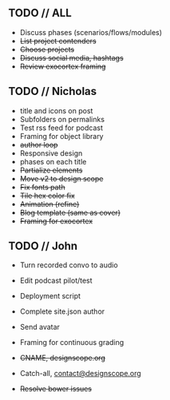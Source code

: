 ## TODO // ALL


- Discuss phases (scenarios/flows/modules)
- ~~List project contenders~~
- ~~Choose projects~~
- ~~Discuss social media, hashtags~~
- ~~Review exocortex framing~~

## TODO // Nicholas

- title and icons on post
- Subfolders on permalinks
- Test rss feed for podcast
- Framing for object library
- ~~author loop~~
- Responsive design
- phases on each title
- ~~Partialize elements~~
- ~~Move v2 to design scope~~
- ~~Fix fonts path~~
- ~~Tile hex color fix~~
- ~~Animation (refine)~~
- ~~Blog template (same as cover)~~
- ~~Framing for exocortex~~

## TODO // John

- Turn recorded convo to audio
- Edit podcast pilot/test
- Deployment script
- Complete site.json author
- Send avatar
- Framing for continuous grading

- ~~CNAME, designscope.org~~
- Catch-all, contact@designscope.org
- ~~Resolve bower issues~~
